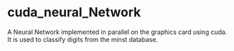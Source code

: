 cuda_neural_Network
===================

A Neural Network implemented in parallel on the graphics card using cuda. It is used to classify digits from the minst database.
